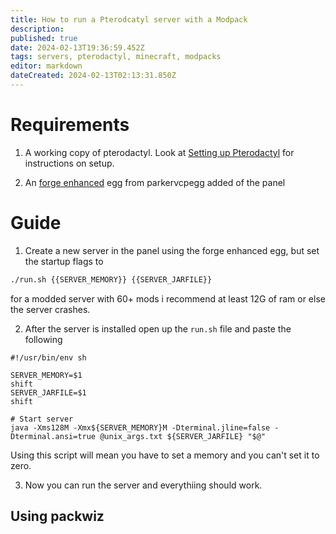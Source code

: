 ```yaml
---
title: How to run a Pterodcatyl server with a Modpack
description: 
published: true
date: 2024-02-13T19:36:59.452Z
tags: servers, pterodactyl, minecraft, modpacks
editor: markdown
dateCreated: 2024-02-13T02:13:31.850Z
---
```


# Requirements
1. A working copy of pterodactyl. Look at [Setting up Pterodactyl](/setting-up-pterodactyl) for instructions on setup.

2. An [forge enhanced](https://github.com/parkervcp/eggs/tree/master/game_eggs/minecraft/java/forge/forge) egg from parkervcpegg added of the panel

# Guide
1. Create a new server in the panel using the forge enhanced egg, but set the startup flags to 
```bash
./run.sh {{SERVER_MEMORY}} {{SERVER_JARFILE}}
```
for a modded server with 60+ mods i recommend at least 12G of ram or else the server crashes.

2. After the server is installed open up the `run.sh` file and paste the following
```
#!/usr/bin/env sh

SERVER_MEMORY=$1
shift
SERVER_JARFILE=$1  
shift

# Start server
java -Xms128M -Xmx${SERVER_MEMORY}M -Dterminal.jline=false -Dterminal.ansi=true @unix_args.txt ${SERVER_JARFILE} "$@"
```

Using this script will mean you have to set a memory and you can't set it to zero.

3. Now you can run the server and everythiing should work.

## Using packwiz

